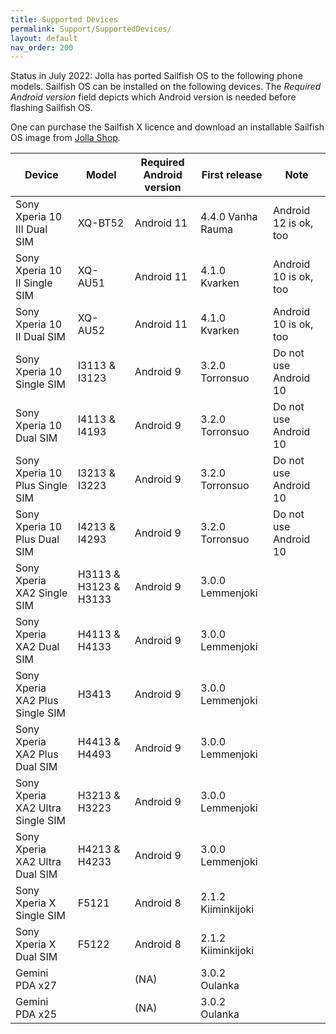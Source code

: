 ```yaml
---
title: Supported Devices
permalink: Support/SupportedDevices/
layout: default
nav_order: 200
---
```


Status in July 2022: Jolla has ported Sailfish OS to the following phone models. Sailfish OS can be installed
on the following devices. The *Required Android version* field depicts which Android version is needed before
flashing Sailfish OS.

One can purchase the Sailfish X licence and download an installable Sailfish OS image from [Jolla Shop](https://shop.jolla.com).


| Device                           | Model                 | Required Android version  | First release       | Note                    |
| -------------------------------- |-----------------------| ------------------------- | ------------------- | ----------------------- |
| Sony Xperia 10 III Dual SIM      | XQ-BT52               | Android 11                | 4.4.0 Vanha Rauma   | Android 12 is ok, too   |
| Sony Xperia 10 II Single SIM     | XQ-AU51               | Android 11                | 4.1.0 Kvarken       | Android 10 is ok, too   |
| Sony Xperia 10 II Dual SIM       | XQ-AU52               | Android 11                | 4.1.0 Kvarken       | Android 10 is ok, too   |
| Sony Xperia 10 Single SIM        | I3113 & I3123         | Android 9                 | 3.2.0 Torronsuo     | Do not use Android 10   |
| Sony Xperia 10 Dual SIM          | I4113 & I4193         | Android 9                 | 3.2.0 Torronsuo     | Do not use Android 10   |
| Sony Xperia 10 Plus Single SIM   | I3213 & I3223         | Android 9                 | 3.2.0 Torronsuo     | Do not use Android 10   |
| Sony Xperia 10 Plus Dual SIM     | I4213 & I4293         | Android 9                 | 3.2.0 Torronsuo     | Do not use Android 10   |
| Sony Xperia XA2 Single SIM       | H3113 & H3123 & H3133 | Android 9                 | 3.0.0 Lemmenjoki    |                         |
| Sony Xperia XA2 Dual SIM         | H4113 & H4133         | Android 9                 | 3.0.0 Lemmenjoki    |                         |
| Sony Xperia XA2 Plus Single SIM  | H3413                 | Android 9                 | 3.0.0 Lemmenjoki    |                         |
| Sony Xperia XA2 Plus Dual SIM    | H4413 & H4493         | Android 9                 | 3.0.0 Lemmenjoki    |                         |
| Sony Xperia XA2 Ultra Single SIM | H3213 & H3223         | Android 9                 | 3.0.0 Lemmenjoki    |                         |
| Sony Xperia XA2 Ultra Dual SIM   | H4213 & H4233         | Android 9                 | 3.0.0 Lemmenjoki    |                         |
| Sony Xperia X Single SIM         | F5121                 | Android 8                 | 2.1.2 Kiiminkijoki  |                         |
| Sony Xperia X Dual SIM           | F5122                 | Android 8                 | 2.1.2 Kiiminkijoki  |                         |
| Gemini PDA x27                   |                       | (NA)                      | 3.0.2 Oulanka       |                         |
| Gemini PDA x25                   |                       | (NA)                      | 3.0.2 Oulanka       |                         |

